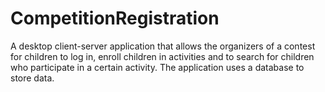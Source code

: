 <h1>CompetitionRegistration</h1>
A desktop client-server application that allows the organizers of a contest for children to log in, enroll children in activities and to search for children who participate in a certain activity. The application uses a database to store data.
 
